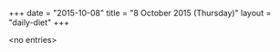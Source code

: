 +++
date = "2015-10-08"
title = "8 October 2015 (Thursday)"
layout = "daily-diet"
+++


\<no entries\>

